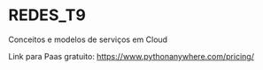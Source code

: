 # REDES_T9
Conceitos e modelos de serviços em Cloud

Link para Paas gratuito:
https://www.pythonanywhere.com/pricing/
